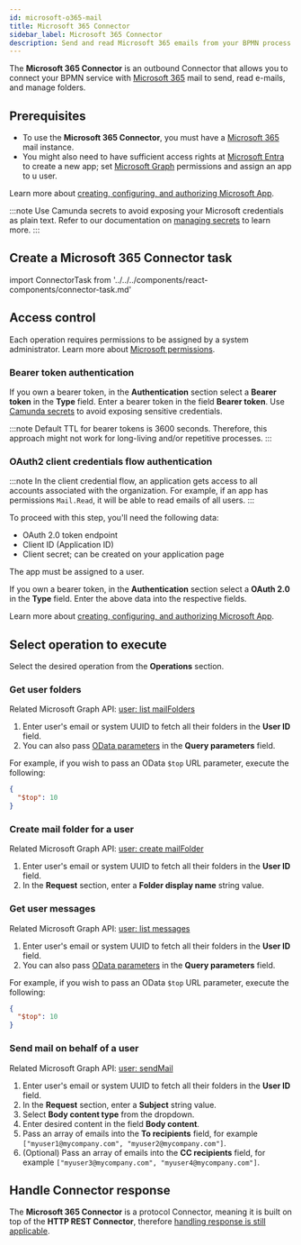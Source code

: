 ```yaml
---
id: microsoft-o365-mail
title: Microsoft 365 Connector
sidebar_label: Microsoft 365 Connector
description: Send and read Microsoft 365 emails from your BPMN process.
---
```


The **Microsoft 365 Connector** is an outbound Connector that allows you to connect your BPMN service with [Microsoft 365](https://outlook.office.com/mail/) mail to send, read e-mails, and manage folders.

## Prerequisites

- To use the **Microsoft 365 Connector**, you must have a [Microsoft 365](https://outlook.office.com/mail/) mail instance.
- You might also need to have sufficient access rights at [Microsoft Entra](https://entra.microsoft.com) to create a new app;
  set [Microsoft Graph](https://developer.microsoft.com/en-us/graph) permissions and assign an app to u user.

Learn more about [creating, configuring, and authorizing Microsoft App](https://learn.microsoft.com/en-us/entra/identity-platform/quickstart-register-app).

:::note
Use Camunda secrets to avoid exposing your Microsoft credentials as plain text.
Refer to our documentation on [managing secrets](/components/console/manage-clusters/manage-secrets.md) to learn more.
:::

## Create a Microsoft 365 Connector task

import ConnectorTask from '../../../components/react-components/connector-task.md'

<ConnectorTask/>

## Access control

Each operation requires permissions to be assigned by a system administrator. Learn more about [Microsoft permissions](https://learn.microsoft.com/en-us/entra/identity-platform/permissions-consent-overview).

### Bearer token authentication

If you own a bearer token, in the **Authentication** section select a **Bearer token** in the **Type** field.
Enter a bearer token in the field **Bearer token**. Use [Camunda secrets](/components/console/manage-clusters/manage-secrets.md) to avoid exposing sensitive credentials.

:::note
Default TTL for bearer tokens is 3600 seconds. Therefore, this approach might not work for long-living and/or repetitive processes.
:::

### OAuth2 client credentials flow authentication

:::note
In the client credential flow, an application gets access to all accounts associated with the organization.
For example, if an app has permissions `Mail.Read`, it will be able to read emails of all users.
:::

To proceed with this step, you'll need the following data:

- OAuth 2.0 token endpoint
- Client ID (Application ID)
- Client secret; can be created on your application page

The app must be assigned to a user.

If you own a bearer token, in the **Authentication** section select a **OAuth 2.0** in the **Type** field.
Enter the above data into the respective fields.

Learn more about [creating, configuring, and authorizing Microsoft App](https://learn.microsoft.com/en-us/entra/identity-platform/quickstart-register-app).

## Select operation to execute

Select the desired operation from the **Operations** section.

### Get user folders

Related Microsoft Graph API: [user: list mailFolders](https://learn.microsoft.com/en-us/graph/api/user-list-mailfolders)

1. Enter user's email or system UUID to fetch all their folders in the **User ID** field.
2. You can also pass [OData parameters](https://learn.microsoft.com/en-us/graph/query-parameters?tabs=http) in the **Query parameters** field.

For example, if you wish to pass an OData `$top` URL parameter, execute the following:

```json
{
  "$top": 10
}
```

### Create mail folder for a user

Related Microsoft Graph API: [user: create mailFolder](https://learn.microsoft.com/en-us/graph/api/user-post-mailfolders)

1. Enter user's email or system UUID to fetch all their folders in the **User ID** field.
2. In the **Request** section, enter a **Folder display name** string value.

### Get user messages

Related Microsoft Graph API: [user: list messages](https://learn.microsoft.com/en-us/graph/api/user-list-messages)

1. Enter user's email or system UUID to fetch all their folders in the **User ID** field.
2. You can also pass [OData parameters](https://learn.microsoft.com/en-us/graph/query-parameters?tabs=http) in the **Query parameters** field.

For example, if you wish to pass an OData `$top` URL parameter, execute the following:

```json
{
  "$top": 10
}
```

### Send mail on behalf of a user

Related Microsoft Graph API: [user: sendMail](https://learn.microsoft.com/en-us/graph/api/user-sendmail)

1. Enter user's email or system UUID to fetch all their folders in the **User ID** field.
2. In the **Request** section, enter a **Subject** string value.
3. Select **Body content type** from the dropdown.
4. Enter desired content in the field **Body content**.
5. Pass an array of emails into the **To recipients** field, for example `["myuser1@mycompany.com", "myuser2@mycompany.com"]`.
6. (Optional) Pass an array of emails into the **CC recipients** field, for example `["myuser3@mycompany.com", "myuser4@mycompany.com"]`.

## Handle Connector response

The **Microsoft 365 Connector** is a protocol Connector, meaning it is built on top of the **HTTP REST Connector**, therefore
[handling response is still applicable](/components/connectors/protocol/rest.md#response).
